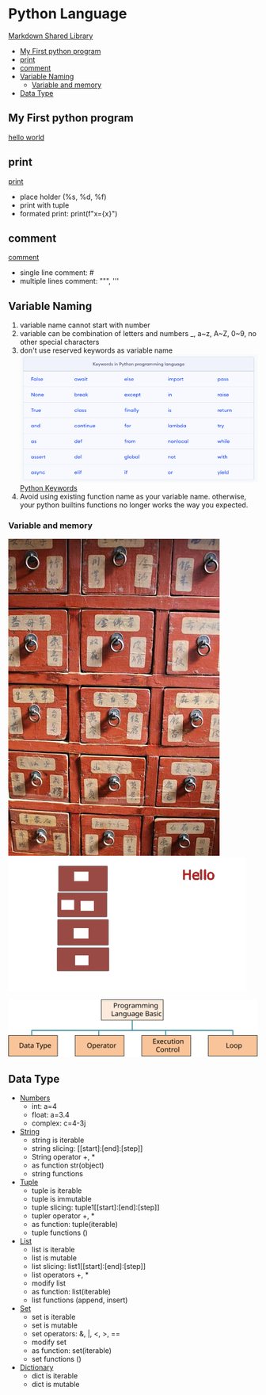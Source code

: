 <h1>Python Language</h1>

[Markdown Shared Library](myIcons.md)

- [My First python program](#my-first-python-program)
- [print](#print)
- [comment](#comment)
- [Variable Naming](#variable-naming)
  - [Variable and memory](#variable-and-memory)
- [Data Type](#data-type)


## My First python program
[hello world](../src/languageBasics/hello.py)

## print
[print](../src/languageBasics/print.py)
- place holder (%s, %d, %f)
- print with tuple
- formated print: print(f"x={x}") 

## comment 
[comment](../src/languageBasics/../comment.py)
* single line comment: #
* multiple lines comment: """, '''

## Variable Naming
1. variable name cannot start with number
2. variable can be combination of letters and numbers _, a~z, A~Z, 0~9, no other special characters
3. don't use reserved keywords as variable name
![](images/python-keywords.png)
[Python Keywords](https://realpython.com/python-keywords/#:~:text=%20Python%20Keywords%20and%20Their%20Usage%20%201,are%20used%20for%20control%20flow%3A%20if%2C...%20More%20)
4. Avoid using existing function name as your variable name.
otherwise, your python builtins functions no longer works the way you expected.
### Variable and memory
![](images/chineseMedicine.jpg)
![](images/memory.gif)

![](images/LanguageBasics.svg)

## Data Type
* [Numbers](../src/languageBasics/number.py)
    - int: a=4
    - float: a=3.4
    - complex: c=4-3j
* [String](../src/languageBasics/string.py)
    - string is iterable
    - string slicing: [[start]:[end]:[step]]
    - String operator +, *
    - as function str(object)
    - string functions
* [Tuple](../src/languageBasics/tuple.py)
    - tuple is iterable
    - tuple is immutable
    - tuple slicing: tuple1[[start]:[end]:[step]]
    - tupler operator +, *
    - as function: tuple(iterable)
    - tuple functions ()
* [List](../src/languageBasics/list.py)
    - list is iterable
    - list is mutable
    - list slicing: list1[[start]:[end]:[step]]
    - list operators +, *
    - modify list
    - as function: list(iterable)
    - list functions (append, insert)
* [Set](../src/languageBasics/set.py)
    - set is iterable
    - set is mutable
    - set operators: &, |, <, >, ==
    - modify set
    - as function: set(iterable)
    - set functions ()
* [Dictionary](../src/languageBasics/dictionary.py)
    - dict is iterable
    - dict is mutable

